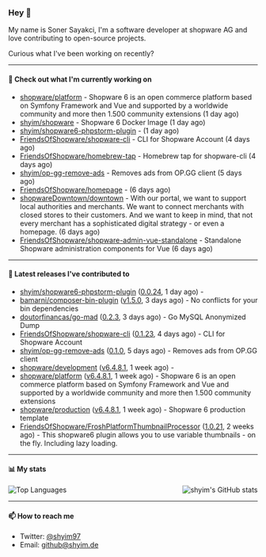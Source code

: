 ### Hey 👋

My name is Soner Sayakci, I'm a software developer at shopware AG and love contributing to open-source projects.

Curious what I've been working on recently?

---

#### 👷 Check out what I'm currently working on

- [shopware/platform](https://github.com/shopware/platform) - Shopware 6 is an open commerce platform based on Symfony Framework and Vue and supported by a worldwide community and more then 1.500 community extensions (1 day ago)
- [shyim/shopware](https://github.com/shyim/shopware) - Shopware 6 Docker Image (1 day ago)
- [shyim/shopware6-phpstorm-plugin](https://github.com/shyim/shopware6-phpstorm-plugin) -  (1 day ago)
- [FriendsOfShopware/shopware-cli](https://github.com/FriendsOfShopware/shopware-cli) - CLI for Shopware Account (4 days ago)
- [FriendsOfShopware/homebrew-tap](https://github.com/FriendsOfShopware/homebrew-tap) - Homebrew tap for shopware-cli (4 days ago)
- [shyim/op-gg-remove-ads](https://github.com/shyim/op-gg-remove-ads) - Removes ads from OP.GG client (5 days ago)
- [FriendsOfShopware/homepage](https://github.com/FriendsOfShopware/homepage) -  (6 days ago)
- [shopwareDowntown/downtown](https://github.com/shopwareDowntown/downtown) - With our portal, we want to support local authorities and merchants. We want to connect merchants with closed stores to their customers. And we want to keep in mind, that not every merchant has a sophisticated digital strategy - or even a homepage. (6 days ago)
- [FriendsOfShopware/shopware-admin-vue-standalone](https://github.com/FriendsOfShopware/shopware-admin-vue-standalone) - Standalone Shopware administration components for Vue (6 days ago)

---

#### 🔭 Latest releases I've contributed to

- [shyim/shopware6-phpstorm-plugin](https://github.com/shyim/shopware6-phpstorm-plugin) ([0.0.24](https://github.com/shyim/shopware6-phpstorm-plugin/releases/tag/0.0.24), 1 day ago) - 
- [bamarni/composer-bin-plugin](https://github.com/bamarni/composer-bin-plugin) ([v1.5.0](https://github.com/bamarni/composer-bin-plugin/releases/tag/v1.5.0), 3 days ago) - No conflicts for your bin dependencies
- [doutorfinancas/go-mad](https://github.com/doutorfinancas/go-mad) ([0.2.3](https://github.com/doutorfinancas/go-mad/releases/tag/0.2.3), 3 days ago) - Go MySQL Anonymized Dump
- [FriendsOfShopware/shopware-cli](https://github.com/FriendsOfShopware/shopware-cli) ([0.1.23](https://github.com/FriendsOfShopware/shopware-cli/releases/tag/0.1.23), 4 days ago) - CLI for Shopware Account
- [shyim/op-gg-remove-ads](https://github.com/shyim/op-gg-remove-ads) ([0.1.0](https://github.com/shyim/op-gg-remove-ads/releases/tag/0.1.0), 5 days ago) - Removes ads from OP.GG client
- [shopware/development](https://github.com/shopware/development) ([v6.4.8.1](https://github.com/shopware/development/releases/tag/v6.4.8.1), 1 week ago) - 
- [shopware/platform](https://github.com/shopware/platform) ([v6.4.8.1](https://github.com/shopware/platform/releases/tag/v6.4.8.1), 1 week ago) - Shopware 6 is an open commerce platform based on Symfony Framework and Vue and supported by a worldwide community and more then 1.500 community extensions
- [shopware/production](https://github.com/shopware/production) ([v6.4.8.1](https://github.com/shopware/production/releases/tag/v6.4.8.1), 1 week ago) - Shopware 6 production template
- [FriendsOfShopware/FroshPlatformThumbnailProcessor](https://github.com/FriendsOfShopware/FroshPlatformThumbnailProcessor) ([1.0.21](https://github.com/FriendsOfShopware/FroshPlatformThumbnailProcessor/releases/tag/1.0.21), 2 weeks ago) - This shopware6 plugin allows you to use variable thumbnails - on the fly. Including lazy loading.

---

#### 📊 My stats

<img align="right" alt="shyim's GitHub stats" src="https://github-readme-stats.vercel.app/api?username=shyim&count_private=1&show_icons=true&" />

![Top Languages](https://github-readme-stats.vercel.app/api/top-langs/?username=shyim)

---

#### 📫 How to reach me

- Twitter: [@shyim97](https://twitter.com/shyim97)
- Email: [github@shyim.de](mailto://github@shyim.de)
